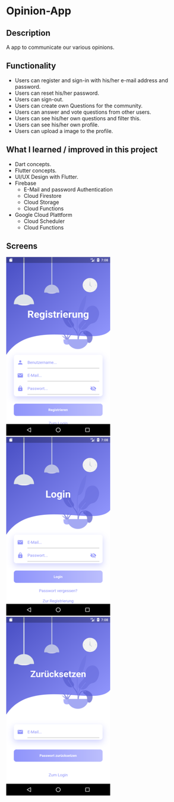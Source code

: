# Opinion-App

## Description

A app to communicate our various opinions.

## Functionality

- Users can register and sign-in with his/her e-mail address and password.
- Users can reset his/her password.
- Users can sign-out.
- Users can create own Questions for the community.
- Users can answer and vote questions from other users.
- Users can see his/her own questions and filter this.
- Users can see his/her own profile.
- Users can upload a image to the profile.

## What I learned / improved in this project

- Dart concepts.
- Flutter concepts.
- UI/UX Design with Flutter.
- Firebase
  - E-Mail and password Authentication
  - Cloud Firestore
  - Cloud Storage
  - Cloud Functions
- Google Cloud Plattform
  - Cloud Scheduler
  - Cloud Functions

## Screens

<img src="https://github.com/Marcelxy/Opinion-App/blob/master/assets/images/Screenshots/registerScreen.png" width="280" height="480">   <img src="https://github.com/Marcelxy/Opinion-App/blob/master/assets/images/Screenshots/loginScreen.png" width="280" height="480"> <img src="https://github.com/Marcelxy/Opinion-App/blob/master/assets/images/Screenshots/resetPasswordScreen.png" width="280" height="480">
